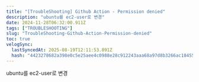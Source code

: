 ```yaml
---
title: "[TroubleShooting] Github Action - Permission denied"
description: "ubuntu를 ec2-user로 변경"
date: 2024-11-28T06:32:00.911Z
tags: ["TROUBLESHOOTING"]
slug: "TroubleShooting-Github-Action-Permission-denied"
toc: true
velogSync:
  lastSyncedAt: 2025-08-19T12:11:53.891Z
  hash: "4423278682a398e0c5e25aee4c0988e28c912243aaa68a97d8b3266ac18455fa"
---
```


ubuntu를 ec2-user로 변경
